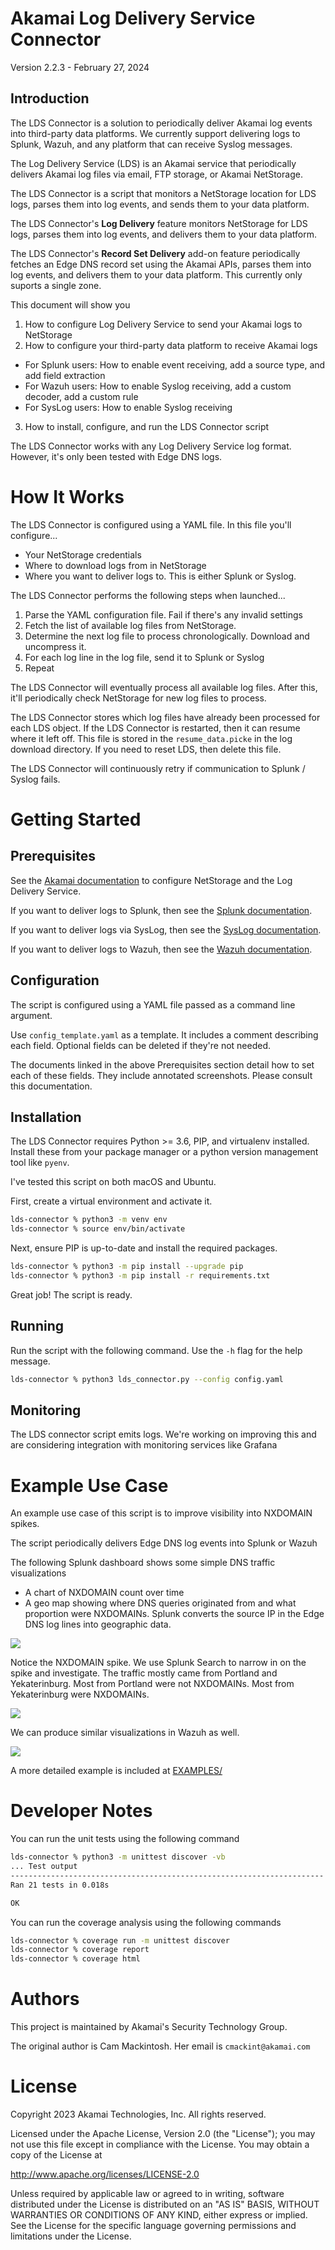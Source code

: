 Akamai Log Delivery Service Connector 
=====================================

Version 2.2.3 - February 27, 2024

Introduction
------------

The LDS Connector is a solution to periodically deliver Akamai log events into third-party data platforms. 
We currently support delivering logs to Splunk, Wazuh, and any platform that can receive Syslog messages.

The Log Delivery Service (LDS) is an Akamai service that periodically delivers Akamai log files via email, FTP storage, 
or Akamai NetStorage. 

The LDS Connector is a script that monitors a NetStorage location for LDS logs, parses them into log events, and sends
them to your data platform.

The LDS Connector's **Log Delivery** feature monitors NetStorage for LDS logs, parses them into log events, and delivers
them to your data platform.

The LDS Connector's **Record Set Delivery** add-on feature periodically fetches an Edge DNS record set using the 
Akamai APIs, parses them into log events, and delivers them to your data platform. This currently only suports a 
single zone.

This document will show you
1. How to configure Log Delivery Service to send your Akamai logs to NetStorage
2. How to configure your third-party data platform to receive Akamai logs
  - For Splunk users: How to enable event receiving, add a source type, and add field extraction
  - For Wazuh users: How to enable Syslog receiving, add a custom decoder, add a custom rule
  - For SysLog users: How to enable Syslog receiving
3. How to install, configure, and run the LDS Connector script

The LDS Connector works with any Log Delivery Service log format. However, it's only been tested with Edge DNS logs.


How It Works
============

The LDS Connector is configured using a YAML file. In this file you'll configure...
- Your NetStorage credentials
- Where to download logs from in NetStorage
- Where you want to deliver logs to. This is either Splunk or Syslog.

The LDS Connector performs the following steps when launched...
1. Parse the YAML configuration file. Fail if there's any invalid settings
2. Fetch the list of available log files from NetStorage.
3. Determine the next log file to process chronologically. Download and uncompress it.
4. For each log line in the log file, send it to Splunk or Syslog
5. Repeat

The LDS Connector will eventually process all available log files. After this, it'll periodically check NetStorage
for new log files to process.

The LDS Connector stores which log files have already been processed for each LDS object. If the LDS Connector
is restarted, then it can resume where it left off. This file is stored in the `resume_data.picke` in the log
download directory. If you need to reset LDS, then delete this file.

The LDS Connector will continuously retry if communication to Splunk / Syslog fails. 


Getting Started
===============

Prerequisites
-------------

See the [Akamai documentation](docs/akamai/README.md) to configure NetStorage and the Log Delivery Service. 

If you want to deliver logs to Splunk, then see the [Splunk documentation](docs/splunk/README.md).

If you want to deliver logs via SysLog, then see the [SysLog documentation](docs/syslog/README.md).

If you want to deliver logs to Wazuh, then see the [Wazuh documentation](docs/wazuh/README.md).


Configuration
-------------

The script is configured using a YAML file passed as a command line argument. 

Use `config_template.yaml` as a template. It includes a comment describing each field. Optional fields can be 
deleted if they're not needed. 

The documents linked in the above Prerequisites section detail how to set each of these fields. They include 
annotated screenshots. Please consult this documentation.


Installation
------------

The LDS Connector requires Python >= 3.6, PIP, and virtualenv installed. Install these from your package manager
or a python version management tool like `pyenv`.

I've tested this script on both macOS and Ubuntu. 

First, create a virtual environment and activate it. 
```sh
lds-connector % python3 -m venv env
lds-connector % source env/bin/activate
```

Next, ensure PIP is up-to-date and install the required packages. 
```sh
lds-connector % python3 -m pip install --upgrade pip
lds-connector % python3 -m pip install -r requirements.txt
```

Great job! The script is ready.


Running
-------

Run the script with the following command. Use the `-h` flag for the help message. 

``` sh
lds-connector % python3 lds_connector.py --config config.yaml
```


Monitoring
----------

The LDS connector script emits logs. We're working on improving this and are considering integration with monitoring 
services like Grafana


Example Use Case
=================

An example use case of this script is to improve visibility into NXDOMAIN spikes. 

The script periodically delivers Edge DNS log events into Splunk or Wazuh

The following Splunk dashboard shows some simple DNS traffic visualizations
- A chart of NXDOMAIN count over time
- A geo map showing where DNS queries originated from and what proportion were NXDOMAINs. Splunk converts the source IP 
  in the Edge DNS log lines into geographic data.

![](EXAMPLES/splunk_example1.jpg)

Notice the NXDOMAIN spike. We use Splunk Search to narrow in on the spike and investigate. The traffic mostly came from 
Portland and Yekaterinburg. Most from Portland were not NXDOMAINs. Most from Yekaterinburg were NXDOMAINs.

![](EXAMPLES/splunk_example2.jpg)

We can produce similar visualizations in Wazuh as well.

![](EXAMPLES/wazuh_example.jpg)

A more detailed example is included at [EXAMPLES/](./EXAMPLES/dns_logs/README.md)


Developer Notes
===============

You can run the unit tests using the following command
```sh
lds-connector % python3 -m unittest discover -vb
... Test output
----------------------------------------------------------------------
Ran 21 tests in 0.018s

OK
```


You can run the coverage analysis using the following commands
```sh
lds-connector % coverage run -m unittest discover
lds-connector % coverage report
lds-connector % coverage html
```

Authors
=======

This project is maintained by Akamai's Security Technology Group.

The original author is Cam Mackintosh. Her email is `cmackint@akamai.com`


License
=======

Copyright 2023 Akamai Technologies, Inc. All rights reserved.

Licensed under the Apache License, Version 2.0 (the "License"); you may not use this file except in compliance with the
License. You may obtain a copy of the License at

http://www.apache.org/licenses/LICENSE-2.0

Unless required by applicable law or agreed to in writing, software distributed under the License is distributed on an 
"AS IS" BASIS, WITHOUT WARRANTIES OR CONDITIONS OF ANY KIND, either express or implied. See the License for the 
specific language governing permissions and limitations under the License.

